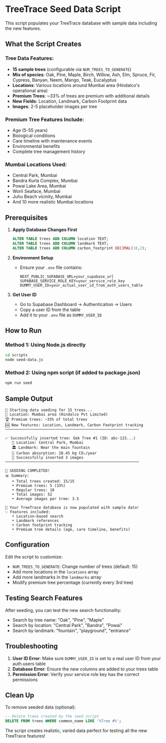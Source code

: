 # TreeTrace Seed Data Script

This script populates your TreeTrace database with sample data including the new features.

## What the Script Creates

### Tree Data Features:

- **15 sample trees** (configurable via `NUM_TREES_TO_GENERATE`)
- **Mix of species**: Oak, Pine, Maple, Birch, Willow, Ash, Elm, Spruce, Fir, Cypress, Banyan, Neem, Mango, Teak, Eucalyptus
- **Locations**: Various locations around Mumbai area (Hindalco's operational area)
- **Premium Trees**: ~33% of trees are premium with additional details
- **New Fields**: Location, Landmark, Carbon Footprint data
- **Images**: 2-5 placeholder images per tree

### Premium Tree Features Include:

- Age (5-55 years)
- Biological conditions
- Care timeline with maintenance events
- Environmental benefits
- Complete tree management history

### Mumbai Locations Used:

- Central Park, Mumbai
- Bandra Kurla Complex, Mumbai
- Powai Lake Area, Mumbai
- Worli Seaface, Mumbai
- Juhu Beach vicinity, Mumbai
- And 10 more realistic Mumbai locations

## Prerequisites

1. **Apply Database Changes First**

   ```sql
   ALTER TABLE trees ADD COLUMN location TEXT;
   ALTER TABLE trees ADD COLUMN landmark TEXT;
   ALTER TABLE trees ADD COLUMN carbon_footprint DECIMAL(10,2);
   ```

2. **Environment Setup**

   - Ensure your `.env` file contains:
     ```
     NEXT_PUBLIC_SUPABASE_URL=your_supabase_url
     SUPABASE_SERVICE_ROLE_KEY=your_service_role_key
     DUMMY_USER_ID=your_actual_user_id_from_auth_users_table
     ```

3. **Get User ID**
   - Go to Supabase Dashboard → Authentication → Users
   - Copy a user ID from the table
   - Add it to your `.env` file as `DUMMY_USER_ID`

## How to Run

### Method 1: Using Node.js directly

```bash
cd scripts
node seed-data.js
```

### Method 2: Using npm script (if added to package.json)

```bash
npm run seed
```

## Sample Output

```
🌱 Starting data seeding for 15 trees...
📍 Location: Mumbai area (Hindalco Pvt Limited)
🏆 Premium trees: ~33% of total trees
🆕 New features: Location, Landmark, Carbon Footprint tracking
────────────────────────────────────────────────────────────

✅ Successfully inserted tree: Oak Tree #1 (ID: abc-123...)
   📍 Location: Central Park, Mumbai
   🏛️ Landmark: Near the main fountain
   🌱 Carbon absorption: 28.45 kg CO₂/year
   📸 Successfully inserted 3 images
────────────────────────────────────────────────────────────

🎉 SEEDING COMPLETED!
📊 Summary:
   • Total trees created: 15/15
   • Premium trees: 5 (33%)
   • Regular trees: 10
   • Total images: 52
   • Average images per tree: 3.5

🌳 Your TreeTrace database is now populated with sample data!
💡 Features included:
   • Location-based search
   • Landmark references
   • Carbon footprint tracking
   • Premium tree details (age, care timeline, benefits)
```

## Configuration

Edit the script to customize:

- `NUM_TREES_TO_GENERATE`: Change number of trees (default: 15)
- Add more locations in the `locations` array
- Add more landmarks in the `landmarks` array
- Modify premium tree percentage (currently every 3rd tree)

## Testing Search Features

After seeding, you can test the new search functionality:

- Search by tree name: "Oak", "Pine", "Maple"
- Search by location: "Central Park", "Bandra", "Powai"
- Search by landmark: "fountain", "playground", "entrance"

## Troubleshooting

1. **User ID Error**: Make sure `DUMMY_USER_ID` is set to a real user ID from your auth.users table
2. **Database Error**: Ensure the new columns are added to your trees table
3. **Permission Error**: Verify your service role key has the correct permissions

## Clean Up

To remove seeded data (optional):

```sql
-- Delete trees created by the seed script
DELETE FROM trees WHERE common_name LIKE '%Tree #%';
```

The script creates realistic, varied data perfect for testing all the new TreeTrace features!
